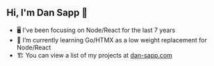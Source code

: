 ## Hi, I'm Dan Sapp 👋

- 🖥️ I've been focusing on Node/React for the last 7 years
- 🌱 I’m currently learning Go/HTMX as a low weight replacement for Node/React
- 🏗️ You can view a list of my projects at [dan-sapp.com](dan-sapp.com)
